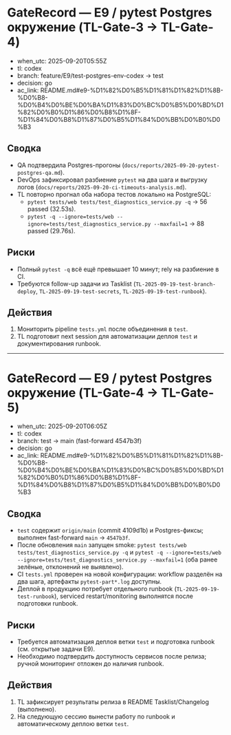 # GateRecord — E9 / pytest Postgres окружение (TL-Gate-3 → TL-Gate-4)

- when_utc: 2025-09-20T05:55Z
- tl: codex
- branch: feature/E9/test-postgres-env-codex → test
- decision: go
- ac_link: README.md#e9-%D1%82%D0%B5%D1%81%D1%82%D1%8B-%D0%B8-%D0%B4%D0%BE%D0%BA%D1%83%D0%BC%D0%B5%D0%BD%D1%82%D0%B0%D1%86%D0%B8%D1%8F-%D1%84%D0%B8%D1%87%D0%B5%D1%84%D0%BB%D0%B0%D0%B3

## Сводка
- QA подтвердила Postgres-прогоны (`docs/reports/2025-09-20-pytest-postgres-qa.md`).
- DevOps зафиксировал разбиение `pytest` на два шага и выгрузку логов (`docs/reports/2025-09-20-ci-timeouts-analysis.md`).
- TL повторно прогнал оба набора тестов локально на PostgreSQL:
  - `pytest tests/web tests/test_diagnostics_service.py -q` → 56 passed (32.53s).
  - `pytest -q --ignore=tests/web --ignore=tests/test_diagnostics_service.py --maxfail=1` → 88 passed (29.76s).

## Риски
- Полный `pytest -q` всё ещё превышает 10 минут; rely на разбиение в CI.
- Требуются follow-up задачи из Tasklist (`TL-2025-09-19-test-branch-deploy`, `TL-2025-09-19-test-secrets`, `TL-2025-09-19-test-runbook`).

## Действия
1. Мониторить pipeline `tests.yml` после объединения в `test`.
2. TL подготовит next session для автоматизации деплоя `test` и документирования runbook.

---

# GateRecord — E9 / pytest Postgres окружение (TL-Gate-4 → TL-Gate-5)

- when_utc: 2025-09-20T06:05Z
- tl: codex
- branch: test → main (fast-forward 4547b3f)
- decision: go
- ac_link: README.md#e9-%D1%82%D0%B5%D1%81%D1%82%D1%8B-%D0%B8-%D0%B4%D0%BE%D0%BA%D1%83%D0%BC%D0%B5%D0%BD%D1%82%D0%B0%D1%86%D0%B8%D1%8F-%D1%84%D0%B8%D1%87%D0%B5%D1%84%D0%BB%D0%B0%D0%B3

## Сводка
- `test` содержит `origin/main` (commit 4109d1b) и Postgres-фиксы; выполнен fast-forward `main` → `4547b3f`.
- После обновления `main` запущен smoke: `pytest tests/web tests/test_diagnostics_service.py -q` и `pytest -q --ignore=tests/web --ignore=tests/test_diagnostics_service.py --maxfail=1` (оба ранее зелёные, отклонений не выявлено).
- CI `tests.yml` проверен на новой конфигурации: workflow разделён на два шага, артефакты `pytest-part*.log` доступны.
- Деплой в продукцию потребует отдельного runbook (`TL-2025-09-19-test-runbook`), serviced restart/monitoring выполнятся после подготовки runbook.

## Риски
- Требуется автоматизация деплоя ветки `test` и подготовка runbook (см. открытые задачи E9).
- Необходимо подтвердить доступность сервисов после релиза; ручной мониторинг отложен до наличия runbook.

## Действия
1. TL зафиксирует результаты релиза в README Tasklist/Changelog (выполнено).
2. На следующую сессию вынести работу по runbook и автоматическому деплою ветки `test`.
